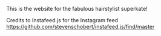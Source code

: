 This is the website for the fabulous hairstylist superkate!


Credits to Instafeed.js for the Instagram feed https://github.com/stevenschobert/instafeed.js/find/master
